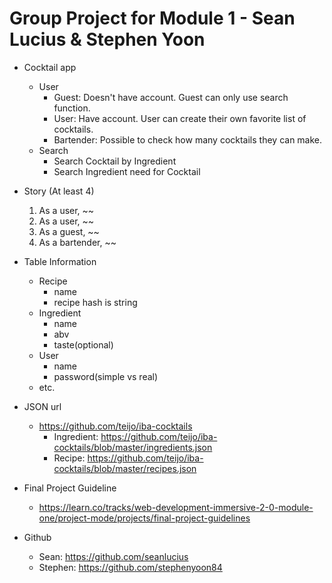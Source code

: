 # Group Project for Module 1 - Sean Lucius & Stephen Yoon

- Cocktail app
  - User
    - Guest: Doesn't have account. Guest can only use search function.
    - User: Have account. User can create their own favorite list of cocktails.
    - Bartender: Possible to check how many cocktails they can make.
  - Search
    - Search Cocktail by Ingredient
    - Search Ingredient need for Cocktail

- Story (At least 4)
  1. As a user, ~~
  2. As a user, ~~
  3. As a guest, ~~
  4. As a bartender, ~~

- Table Information
  - Recipe
    - name
    - recipe hash is string
  - Ingredient
    - name
    - abv
    - taste(optional)
  - User
    - name
    - password(simple vs real)
  - etc.

- JSON url
  - <a href="https://github.com/teijo/iba-cocktails" target="_blank">https://github.com/teijo/iba-cocktails</a>
    - Ingredient: <a href="https://github.com/teijo/iba-cocktails/blob/master/ingredients.json" target="_blank">https://github.com/teijo/iba-cocktails/blob/master/ingredients.json</a>
    - Recipe: <a href="https://github.com/teijo/iba-cocktails/blob/master/recipes.json" target="_blank">https://github.com/teijo/iba-cocktails/blob/master/recipes.json</a>

- Final Project Guideline
  - https://learn.co/tracks/web-development-immersive-2-0-module-one/project-mode/projects/final-project-guidelines

- Github
  - Sean: https://github.com/seanlucius
  - Stephen: https://github.com/stephenyoon84

